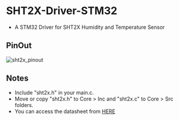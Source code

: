 # SHT2X-Driver-STM32
- A STM32 Driver for SHT2X Humidity and Temperature Sensor

## PinOut

![sht2x_pinout]("./sht2x_PinOut.png")

## Notes

- Include "sht2x.h" in your main.c.
- Move or copy "sht2x.h" to Core > Inc and "sht2x.c" to Core > Src folders.
- You can access the datasheet from [HERE](https://sensirion.com/media/documents/120BBE4C/63500094/Sensirion_Datasheet_Humidity_Sensor_SHT21.pdf)
